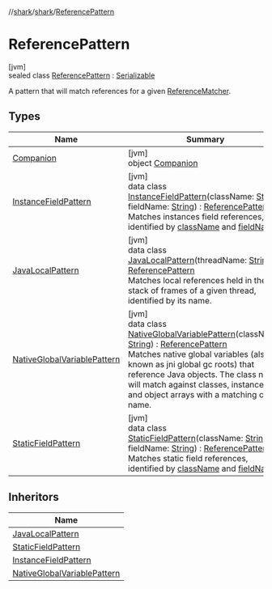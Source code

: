 //[shark](../../../index.md)/[shark](../index.md)/[ReferencePattern](index.md)

# ReferencePattern

[jvm]\
sealed class [ReferencePattern](index.md) : [Serializable](https://docs.oracle.com/javase/8/docs/api/java/io/Serializable.html)

A pattern that will match references for a given [ReferenceMatcher](../-reference-matcher/index.md).

## Types

| Name | Summary |
|---|---|
| [Companion](-companion/index.md) | [jvm]<br>object [Companion](-companion/index.md) |
| [InstanceFieldPattern](-instance-field-pattern/index.md) | [jvm]<br>data class [InstanceFieldPattern](-instance-field-pattern/index.md)(className: [String](https://kotlinlang.org/api/latest/jvm/stdlib/kotlin/-string/index.html), fieldName: [String](https://kotlinlang.org/api/latest/jvm/stdlib/kotlin/-string/index.html)) : [ReferencePattern](index.md)<br>Matches instances field references, identified by [className](-instance-field-pattern/class-name.md) and [fieldName](-instance-field-pattern/field-name.md). |
| [JavaLocalPattern](-java-local-pattern/index.md) | [jvm]<br>data class [JavaLocalPattern](-java-local-pattern/index.md)(threadName: [String](https://kotlinlang.org/api/latest/jvm/stdlib/kotlin/-string/index.html)) : [ReferencePattern](index.md)<br>Matches local references held in the stack of frames of a given thread, identified by its name. |
| [NativeGlobalVariablePattern](-native-global-variable-pattern/index.md) | [jvm]<br>data class [NativeGlobalVariablePattern](-native-global-variable-pattern/index.md)(className: [String](https://kotlinlang.org/api/latest/jvm/stdlib/kotlin/-string/index.html)) : [ReferencePattern](index.md)<br>Matches native global variables (also known as jni global gc roots) that reference Java objects. The class name will match against classes, instances and object arrays with a matching class name. |
| [StaticFieldPattern](-static-field-pattern/index.md) | [jvm]<br>data class [StaticFieldPattern](-static-field-pattern/index.md)(className: [String](https://kotlinlang.org/api/latest/jvm/stdlib/kotlin/-string/index.html), fieldName: [String](https://kotlinlang.org/api/latest/jvm/stdlib/kotlin/-string/index.html)) : [ReferencePattern](index.md)<br>Matches static field references, identified by [className](-static-field-pattern/class-name.md) and [fieldName](-static-field-pattern/field-name.md). |

## Inheritors

| Name |
|---|
| [JavaLocalPattern](-java-local-pattern/index.md) |
| [StaticFieldPattern](-static-field-pattern/index.md) |
| [InstanceFieldPattern](-instance-field-pattern/index.md) |
| [NativeGlobalVariablePattern](-native-global-variable-pattern/index.md) |
